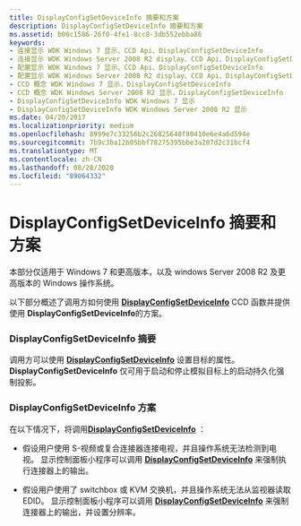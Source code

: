 ```yaml
---
title: DisplayConfigSetDeviceInfo 摘要和方案
description: DisplayConfigSetDeviceInfo 摘要和方案
ms.assetid: b00c1586-26f0-4fe1-8cc8-3db552ebba86
keywords:
- 连接显示 WDK Windows 7 显示、CCD Api、DisplayConfigSetDeviceInfo
- 连接显示 WDK Windows Server 2008 R2 display、CCD Api、DisplayConfigSetDeviceInfo
- 配置显示 WDK Windows 7 显示、CCD Api、DisplayConfigSetDeviceInfo
- 配置显示 WDK Windows Server 2008 R2 display、CCD Api、DisplayConfigSetDeviceInfo
- CCD 概念 WDK Windows 7 显示，DisplayConfigSetDeviceInfo
- CCD 概念 WDK Windows Server 2008 R2 显示，DisplayConfigSetDeviceInfo
- DisplayConfigSetDeviceInfo WDK Windows 7 显示
- DisplayConfigSetDeviceInfo WDK Windows Server 2008 R2 显示
ms.date: 04/20/2017
ms.localizationpriority: medium
ms.openlocfilehash: 8999e7c33256b2c26825648f80410e6e4a6d594e
ms.sourcegitcommit: 7b9c3ba12b05bbf78275395bbe3a287d2c31bcf4
ms.translationtype: MT
ms.contentlocale: zh-CN
ms.lasthandoff: 08/28/2020
ms.locfileid: "89064332"
---
```

# <a name="displayconfigsetdeviceinfo-summary-and-scenarios"></a>DisplayConfigSetDeviceInfo 摘要和方案


本部分仅适用于 Windows 7 和更高版本，以及 windows Server 2008 R2 及更高版本的 Windows 操作系统。

以下部分概述了调用方如何使用 [**DisplayConfigSetDeviceInfo**](/windows/desktop/api/winuser/nf-winuser-displayconfigsetdeviceinfo) CCD 函数并提供使用 **DisplayConfigSetDeviceInfo**的方案。

### <a name="span-iddisplayconfigsetdeviceinfo_summaryspanspan-iddisplayconfigsetdeviceinfo_summaryspandisplayconfigsetdeviceinfo-summary"></a><span id="displayconfigsetdeviceinfo_summary"></span><span id="DISPLAYCONFIGSETDEVICEINFO_SUMMARY"></span>DisplayConfigSetDeviceInfo 摘要

调用方可以使用 [**DisplayConfigSetDeviceInfo**](/windows/desktop/api/winuser/nf-winuser-displayconfigsetdeviceinfo) 设置目标的属性。 **DisplayConfigSetDeviceInfo** 仅可用于启动和停止模拟目标上的启动持久化强制投影。

### <a name="span-iddisplayconfigsetdeviceinfo_scenariosspanspan-iddisplayconfigsetdeviceinfo_scenariosspandisplayconfigsetdeviceinfo-scenarios"></a><span id="displayconfigsetdeviceinfo_scenarios"></span><span id="DISPLAYCONFIGSETDEVICEINFO_SCENARIOS"></span>DisplayConfigSetDeviceInfo 方案

在以下情况下，将调用[**DisplayConfigSetDeviceInfo**](/windows/desktop/api/winuser/nf-winuser-displayconfigsetdeviceinfo) ：

-   假设用户使用 S-视频或复合连接器连接电视，并且操作系统无法检测到电视。 显示控制面板小程序可以调用 [**DisplayConfigSetDeviceInfo**](/windows/desktop/api/winuser/nf-winuser-displayconfigsetdeviceinfo) 来强制执行连接器上的输出。

-   假设用户使用了 switchbox 或 KVM 交换机，并且操作系统无法从监视器读取 EDID。 显示控制面板小程序可以调用 [**DisplayConfigSetDeviceInfo**](/windows/desktop/api/winuser/nf-winuser-displayconfigsetdeviceinfo) 来强制连接器上的输出，并设置分辨率。

 

